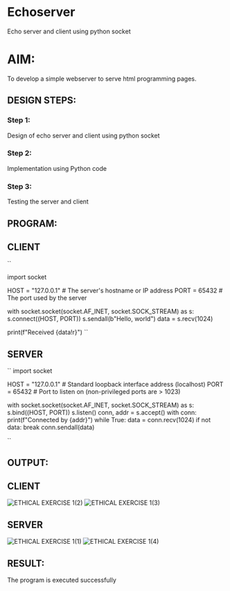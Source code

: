 # Echoserver
Echo server and client using python socket

# AIM:

To develop a simple webserver to serve html programming pages.

## DESIGN STEPS:

### Step 1:

Design of echo server and client using python socket

### Step 2:

Implementation using Python code

### Step 3:

Testing the server and client 

## PROGRAM:
## CLIENT
``

import socket


HOST = "127.0.0.1"  # The server's hostname or IP address
PORT = 65432  # The port used by the server


with socket.socket(socket.AF_INET, socket.SOCK_STREAM) as s:
    s.connect((HOST, PORT))
    s.sendall(b"Hello, world")
    data = s.recv(1024)


print(f"Received {data!r}")
``

## SERVER

``
import socket


HOST = "127.0.0.1"  # Standard loopback interface address (localhost)
PORT = 65432  # Port to listen on (non-privileged ports are > 1023)


with socket.socket(socket.AF_INET, socket.SOCK_STREAM) as s:
    s.bind((HOST, PORT))
    s.listen()
    conn, addr = s.accept()
    with conn:
        print(f"Connected by {addr}")
        while True:
            data = conn.recv(1024)
            if not data:
                break
            conn.sendall(data)

``

## OUTPUT:
## CLIENT
![ETHICAL EXERCISE 1(2)](https://github.com/user-attachments/assets/6d8b53a8-943b-494a-8f78-64903ee2e37c)
![ETHICAL EXERCISE 1(3)](https://github.com/user-attachments/assets/48e00270-1af9-4b5f-9b8e-934e6e0d38c9)

## SERVER
![ETHICAL EXERCISE 1(1)](https://github.com/user-attachments/assets/f056613a-464a-451d-a748-b7cde86bd8c4)
![ETHICAL EXERCISE 1(4)](https://github.com/user-attachments/assets/c618cd00-0228-4256-88d2-83b8821e6920)


## RESULT:
The program is executed successfully

